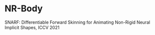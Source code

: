 # NR-Body

SNARF: Differentiable Forward Skinning for Animating Non-Rigid Neural Implicit Shapes, ICCV 2021
